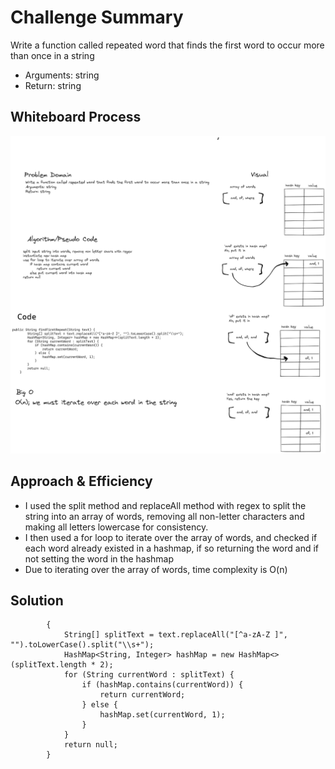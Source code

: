 # Challenge Summary
Write a function called repeated word that finds the first word to occur more than once in a string
- Arguments: string
- Return: string

## Whiteboard Process
![image](code-challenge-31.png)

## Approach & Efficiency
- I used the split method and replaceAll method with regex to split the string into an array of words, removing all non-letter characters and making all letters lowercase for consistency.
- I then used a for loop to iterate over the array of words, and checked if each word already existed in a hashmap, if so returning the word and if not setting the word in the hashmap
- Due to iterating over the array of words, time complexity is O(n)

## Solution
```     public String findFirstRepeat(String text) 
        {
            String[] splitText = text.replaceAll("[^a-zA-Z ]", "").toLowerCase().split("\\s+");
            HashMap<String, Integer> hashMap = new HashMap<>(splitText.length * 2);
            for (String currentWord : splitText) {
                if (hashMap.contains(currentWord)) {
                    return currentWord;
                } else {
                    hashMap.set(currentWord, 1);
                }
            }
            return null;
        }
```